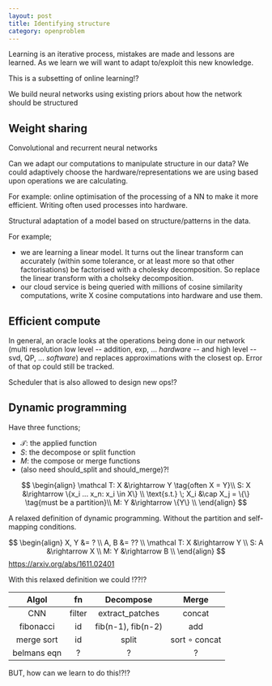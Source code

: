 ```yaml
---
layout: post
title: Identifying structure
category: openproblem
---
```


Learning is an iterative process, mistakes are made and lessons are learned. As we learn we will want to adapt to/exploit this new knowledge.

This is a subsetting of online learning!?

We build neural networks using existing priors about how the network should be structured

## Weight sharing

Convolutional and recurrent neural networks

Can we adapt our computations to manipulate structure in our data?
We could adaptively choose the hardware/representations we are using based upon operations we are calculating.

For example: online optimisation of the processing of a NN to make it more efficient. Writing often used processes into hardware.

Structural adaptation of a model based on structure/patterns in the data.

For example;

* we are learning a linear model. It turns out the linear transform can accurately (within some tolerance, or at least more so that other factorisations) be factorised with a cholesky decomposition. So replace the linear transform with a cholseky decomposition.
* our cloud service is being queried with millions of cosine similarity computations, write X cosine computations into hardware and use them.

<!-- Problem this runs into is 'over' specialisation? What if we were wrong? How can we undo the decision? -->

## Efficient compute

In general, an oracle looks at the operations being done in our network (multi resolution low level -- addition, exp, ... _hardware_ -- and high level -- svd, QP, ... _software_) and replaces approximations with the closest op. Error of that op could still be tracked.

Scheduler that is also allowed to design new ops!?

## Dynamic programming

Have three functions;
- $\mathcal T:$ the applied function
- $S:$ the decompose or split function
- $M:$ the compose or merge functions
- (also need should_split and should_merge)?!

$$
\begin{align}
\mathcal T: X &\rightarrow Y \tag{often X = Y}\\
S: X &\rightarrow \{x_i ... x_n: x_i \in X\} \\
\text{s.t.} \; X_i &\cap X_j = \{\} \tag{must be a partition}\\
M: Y &\rightarrow \{Y\} \\
\end{align}
$$

A relaxed definition of dynamic programming.
Without the partition and self-mapping conditions.

$$
\begin{align}
X, Y &= ? \\
A, B &= ?? \\
\mathcal T: X &\rightarrow Y \\
S: A &\rightarrow X \\
M: Y &\rightarrow B \\
\end{align}
$$
https://arxiv.org/abs/1611.02401

With this relaxed definition we could !??!?

| Algol | fn | Decompose | Merge |
|:-:|:-:|:-:|:-:|
| CNN | filter | extract_patches | concat |
| fibonacci | id | fib(n-1), fib(n-2) | add |
| merge sort | id | split | sort $\circ$ concat |
| belmans eqn | ? | ? | ? |

BUT, how can we learn to do this!?!?
